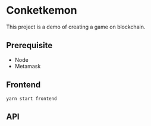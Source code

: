 # Conketkemon

This project is a demo of creating a game on blockchain.

## Prerequisite

- Node
- Metamask

## Frontend

`yarn start frontend`

## API
